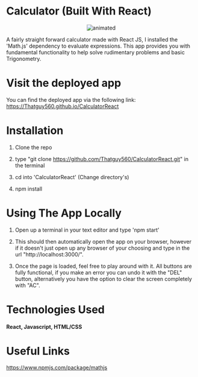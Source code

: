 # Calculator (Built With React)

<!-- ![AppImage](https://raw.githubusercontent.com/Thatguy560/CalculatorReact/master/public/Screenshot%202020-07-14%20at%2018.31.32.png) -->

<p align="center">
  <img src="DemoOfApp.gif" alt="animated" />
</p>

A fairly straight forward calculator made with React JS, I installed the 'Math.js' dependency to evaluate expressions. This app provides you with fundamental functionality to help solve rudimentary problems and basic Trigonometry.

# Visit the deployed app

You can find the deployed app via the following link: https://Thatguy560.github.io/CalculatorReact

# Installation

1. Clone the repo

2. type "git clone https://github.com/Thatguy560/CalculatorReact.git" in the terminal

3. cd into 'CalculatorReact' (Change directory's)

4. npm install

# Using The App Locally

1. Open up a terminal in your text editor and type 'npm start'

2. This should then automatically open the app on your browser, however if it doesn't just open up any browser of your choosing and type in the url "http://localhost:3000/".

3. Once the page is loaded, feel free to play around with it. All buttons are fully functional, if you make an error you can undo it with the "DEL" button, alternatively you have the option to clear the screen completely with "AC".

# Technologies Used

#### React, Javascript, HTML/CSS

# Useful Links

https://www.npmjs.com/package/mathjs

